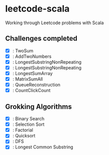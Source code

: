 # leetcode-scala
Working through Leetcode problems with Scala

## Challenges completed

- [x] : TwoSum
- [x] : AddTwoNumbers
- [x] : LongestSubstringNonRepeating
- [x] : LongestSubstringNonRepeating
- [x] : LongestSumArray
- [x] : MatrixSumAll
- [x] : QueueReconstruction
- [x] : CountClickCount

## Grokking Algorithms
- [x] : Binary Search
- [x] : Selection Sort
- [x] : Factorial
- [x] : Quicksort
- [x] : DFS
- [x] : Longest Common Substring
